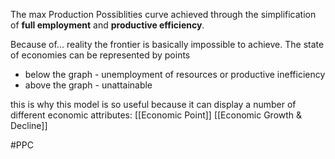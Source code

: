 The max Production Possiblities curve achieved through the simplification of **full employment** and **productive efficiency**.

Because of... reality the frontier is basically impossible to achieve. The state of economies can be represented by points
- below the graph - unemployment of resources or productive inefficiency
- above the graph - unattainable

this is why this model is so useful because it can display a number of different economic attributes:
[[Economic Point]]
[[Economic Growth & Decline]]


#PPC 